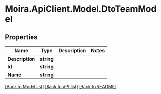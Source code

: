 # Moira.ApiClient.Model.DtoTeamModel

## Properties

Name | Type | Description | Notes
------------ | ------------- | ------------- | -------------
**Description** | **string** |  | 
**Id** | **string** |  | 
**Name** | **string** |  | 

[[Back to Model list]](../../README.md#documentation-for-models) [[Back to API list]](../../README.md#documentation-for-api-endpoints) [[Back to README]](../../README.md)

